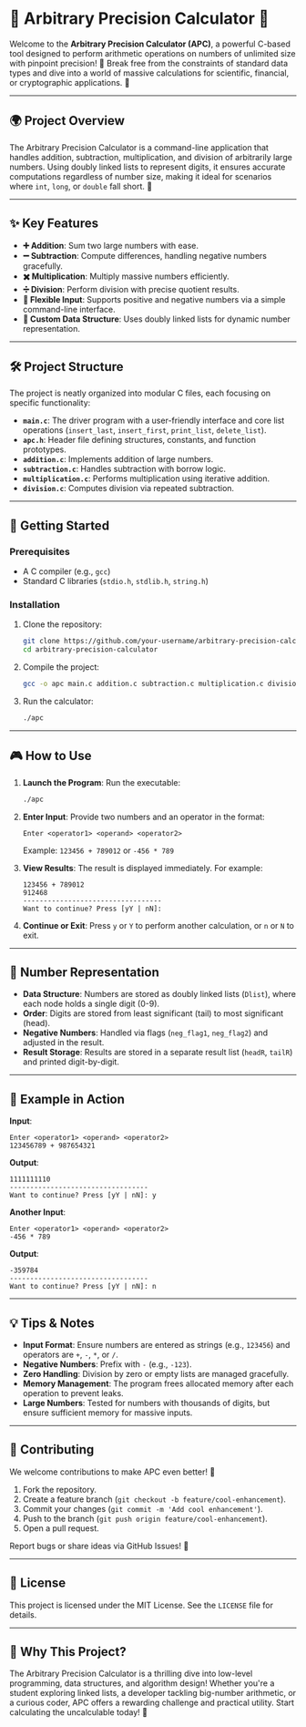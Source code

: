 # 🔢 Arbitrary Precision Calculator 🌟

Welcome to the **Arbitrary Precision Calculator (APC)**, a powerful C-based tool designed to perform arithmetic operations on numbers of unlimited size with pinpoint precision! 🚀 Break free from the constraints of standard data types and dive into a world of massive calculations for scientific, financial, or cryptographic applications. 🧮

---

## 🌍 Project Overview

The Arbitrary Precision Calculator is a command-line application that handles addition, subtraction, multiplication, and division of arbitrarily large numbers. Using doubly linked lists to represent digits, it ensures accurate computations regardless of number size, making it ideal for scenarios where `int`, `long`, or `double` fall short. 💪

---

## ✨ Key Features

- **➕ Addition**: Sum two large numbers with ease.
- **➖ Subtraction**: Compute differences, handling negative numbers gracefully.
- **✖️ Multiplication**: Multiply massive numbers efficiently.
- **➗ Division**: Perform division with precise quotient results.
- **🔄 Flexible Input**: Supports positive and negative numbers via a simple command-line interface.
- **📜 Custom Data Structure**: Uses doubly linked lists for dynamic number representation.

---

## 🛠️ Project Structure

The project is neatly organized into modular C files, each focusing on specific functionality:

- **`main.c`**: The driver program with a user-friendly interface and core list operations (`insert_last`, `insert_first`, `print_list`, `delete_list`).
- **`apc.h`**: Header file defining structures, constants, and function prototypes.
- **`addition.c`**: Implements addition of large numbers.
- **`subtraction.c`**: Handles subtraction with borrow logic.
- **`multiplication.c`**: Performs multiplication using iterative addition.
- **`division.c`**: Computes division via repeated subtraction.

---

## 🚀 Getting Started

### Prerequisites
- A C compiler (e.g., `gcc`)
- Standard C libraries (`stdio.h`, `stdlib.h`, `string.h`)

### Installation
1. Clone the repository:
   ```bash
   git clone https://github.com/your-username/arbitrary-precision-calculator.git
   cd arbitrary-precision-calculator
   ```
2. Compile the project:
   ```bash
   gcc -o apc main.c addition.c subtraction.c multiplication.c division.c
   ```
3. Run the calculator:
   ```bash
   ./apc
   ```

---

## 🎮 How to Use

1. **Launch the Program**:
   Run the executable:
   ```bash
   ./apc
   ```

2. **Enter Input**:
   Provide two numbers and an operator in the format:
   ```
   Enter <operator1> <operand> <operator2>
   ```
   Example: `123456 + 789012` or `-456 * 789`

3. **View Results**:
   The result is displayed immediately. For example:
   ```
   123456 + 789012
   912468
   ----------------------------------
   Want to continue? Press [yY | nN]: 
   ```

4. **Continue or Exit**:
   Press `y` or `Y` to perform another calculation, or `n` or `N` to exit.

---

## 📂 Number Representation

- **Data Structure**: Numbers are stored as doubly linked lists (`Dlist`), where each node holds a single digit (0-9).
- **Order**: Digits are stored from least significant (tail) to most significant (head).
- **Negative Numbers**: Handled via flags (`neg_flag1`, `neg_flag2`) and adjusted in the result.
- **Result Storage**: Results are stored in a separate result list (`headR`, `tailR`) and printed digit-by-digit.

---

## 🎉 Example in Action

**Input**:
```
Enter <operator1> <operand> <operator2>
123456789 + 987654321
```

**Output**:
```
1111111110
----------------------------------
Want to continue? Press [yY | nN]: y
```

**Another Input**:
```
Enter <operator1> <operand> <operator2>
-456 * 789
```

**Output**:
```
-359784
----------------------------------
Want to continue? Press [yY | nN]: n
```

---

## 💡 Tips & Notes
- **Input Format**: Ensure numbers are entered as strings (e.g., `123456`) and operators are `+`, `-`, `*`, or `/`.
- **Negative Numbers**: Prefix with `-` (e.g., `-123`).
- **Zero Handling**: Division by zero or empty lists are managed gracefully.
- **Memory Management**: The program frees allocated memory after each operation to prevent leaks.
- **Large Numbers**: Tested for numbers with thousands of digits, but ensure sufficient memory for massive inputs.

---

## 🤝 Contributing

We welcome contributions to make APC even better! 🎉
1. Fork the repository.
2. Create a feature branch (`git checkout -b feature/cool-enhancement`).
3. Commit your changes (`git commit -m 'Add cool enhancement'`).
4. Push to the branch (`git push origin feature/cool-enhancement`).
5. Open a pull request.

Report bugs or share ideas via GitHub Issues! 🐛

---

## 📜 License

This project is licensed under the MIT License. See the `LICENSE` file for details.

---

## 🌈 Why This Project?

The Arbitrary Precision Calculator is a thrilling dive into low-level programming, data structures, and algorithm design! Whether you're a student exploring linked lists, a developer tackling big-number arithmetic, or a curious coder, APC offers a rewarding challenge and practical utility. Start calculating the uncalculable today! 🚀